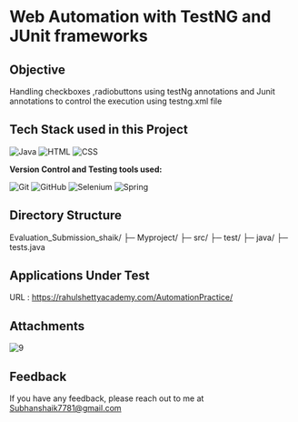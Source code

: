# Web Automation with TestNG and JUnit frameworks

## Objective

Handling checkboxes ,radiobuttons using testNg annotations and Junit annotations to control the execution using testng.xml file
   
## Tech Stack used in this Project

<img alt="Java" src="https://img.shields.io/badge/Java-F7DF1E?logo=java&logoColor=white&style=flat" />
<img alt="HTML" src="https://img.shields.io/badge/HTML-E34F26?logo=html5&logoColor=white&style=flat" />
<img alt="CSS" src="https://img.shields.io/badge/CSS-1572B6?logo=css3&logoColor=white&style=flat" />

**Version Control and Testing tools used:**

<img alt="Git" src="https://img.shields.io/badge/Git-F05032?logo=git&logoColor=white&style=flat" />
<img alt="GitHub" src="https://img.shields.io/badge/GitHub-181717?logo=github&logoColor=white&style=flat" />
<img alt="Selenium" src="https://img.shields.io/badge/Selenium-17202C?logo=selenium&logoColor=white&style=flat" />
<img alt="Spring" src="https://img.shields.io/badge/Spring-007ACC?logo=spring&logoColor=white&style=flat" />

## Directory Structure
Evaluation_Submission_shaik/
├─ Myproject/
├─ src/
├─ test/
├─ java/
├─ tests.java

## Applications Under Test 

URL : https://rahulshettyacademy.com/AutomationPractice/

## Attachments

![9](https://github.com/Shaik-Subhan-Vali/Evaluation_Submission_shaik_s1/assets/170219220/5c11c425-016d-4116-93c4-bbef75d52186)

## Feedback

If you have any feedback, please reach out to me at Subhanshaik7781@gmail.com








